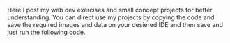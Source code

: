Here I post my web dev exercises and small concept projects for better understanding.
You can direct use my projects  by copying the code and save the required images and data  on your desiered IDE and then save and just run the following code.
